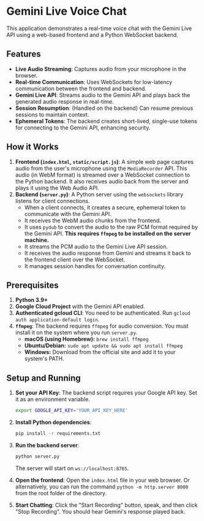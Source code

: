 # Gemini Live Voice Chat

This application demonstrates a real-time voice chat with the Gemini Live API using a web-based frontend and a Python WebSocket backend.

## Features

- **Live Audio Streaming**: Captures audio from your microphone in the browser.
- **Real-time Communication**: Uses WebSockets for low-latency communication between the frontend and backend.
- **Gemini Live API**: Streams audio to the Gemini API and plays back the generated audio response in real-time.
- **Session Resumption**: (Handled on the backend) Can resume previous sessions to maintain context.
- **Ephemeral Tokens**: The backend creates short-lived, single-use tokens for connecting to the Gemini API, enhancing security.

## How it Works

1.  **Frontend (`index.html`, `static/script.js`)**: A simple web page captures audio from the user's microphone using the `MediaRecorder` API. This audio (in WebM format) is streamed over a WebSocket connection to the Python backend. It also receives audio back from the server and plays it using the Web Audio API.
2.  **Backend (`server.py`)**: A Python server using the `websockets` library listens for client connections.
    - When a client connects, it creates a secure, ephemeral token to communicate with the Gemini API.
    - It receives the WebM audio chunks from the frontend.
    - It uses `pydub` to convert the audio to the raw PCM format required by the Gemini API. **This requires `ffmpeg` to be installed on the server machine.**
    - It streams the PCM audio to the Gemini Live API session.
    - It receives the audio response from Gemini and streams it back to the frontend client over the WebSocket.
    - It manages session handles for conversation continuity.

## Prerequisites

1.  **Python 3.9+**
2.  **Google Cloud Project** with the Gemini API enabled.
3.  **Authenticated gcloud CLI**: You need to be authenticated. Run `gcloud auth application-default login`.
4.  **`ffmpeg`**: The backend requires `ffmpeg` for audio conversion. You must install it on the system where you run `server.py`.
    - **macOS (using Homebrew):** `brew install ffmpeg`
    - **Ubuntu/Debian:** `sudo apt update && sudo apt install ffmpeg`
    - **Windows:** Download from the official site and add it to your system's PATH.

## Setup and Running

1.  **Set your API Key**: The backend script requires your Google API key. Set it as an environment variable.

    ```bash
    export GOOGLE_API_KEY='YOUR_API_KEY_HERE'
    ```

2.  **Install Python dependencies**:

    ```bash
    pip install -r requirements.txt
    ```

3.  **Run the backend server**:

    ```bash
    python server.py
    ```

    The server will start on `ws://localhost:8765`.

4.  **Open the frontend**: Open the `index.html` file in your web browser. Or alternatively, you can run the command `python -m http.server 8000` from the root folder of the directory.


5.  **Start Chatting**: Click the "Start Recording" button, speak, and then click "Stop Recording". You should hear Gemini's response played back.
